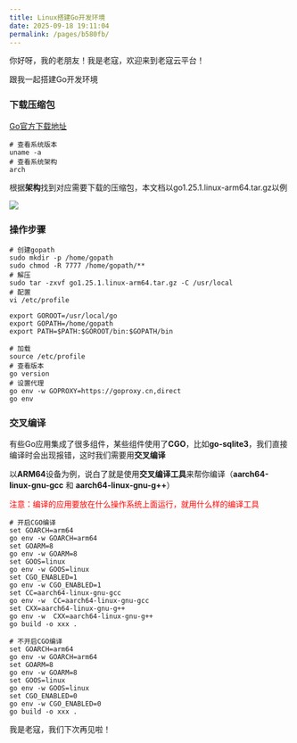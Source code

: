 ```yaml
---
title: Linux搭建Go开发环境
date: 2025-09-18 19:11:04
permalink: /pages/b580fb/
---
```


你好呀，我的老朋友！我是老寇，欢迎来到老寇云平台！

跟我一起搭建Go开发环境

### 下载压缩包

[Go官方下载地址](https://golang.google.cn/dl)

```shell
# 查看系统版本
uname -a
# 查看系统架构
arch
```
根据**架构**找到对应需要下载的压缩包，本文档以go1.25.1.linux-arm64.tar.gz以例

<img src="/img/Linux搭建Go开发环境/img.png"/>

### 操作步骤

```shell
# 创建gopath
sudo mkdir -p /home/gopath
sudo chmod -R 7777 /home/gopath/**
# 解压
sudo tar -zxvf go1.25.1.linux-arm64.tar.gz -C /usr/local
# 配置
vi /etc/profile

export GOROOT=/usr/local/go
export GOPATH=/home/gopath
export PATH=$PATH:$GOROOT/bin:$GOPATH/bin

# 加载
source /etc/profile
# 查看版本
go version
# 设置代理
go env -w GOPROXY=https://goproxy.cn,direct
go env
```

### 交叉编译

有些Go应用集成了很多组件，某些组件使用了**CGO**，比如**go-sqlite3**，我们直接编译时会出现报错，这时我们需要用**交叉编译**

以**ARM64**设备为例，说白了就是使用**交叉编译工具**来帮你编译（**aarch64-linux-gnu-gcc** 和 **aarch64-linux-gnu-g++**）

<font color="red">注意：编译的应用要放在什么操作系统上面运行，就用什么样的编译工具</font>

```shell
# 开启CGO编译
set GOARCH=arm64
go env -w GOARCH=arm64
set GOARM=8
go env -w GOARM=8
set GOOS=linux
go env -w GOOS=linux
set CGO_ENABLED=1
go env -w CGO_ENABLED=1
set CC=aarch64-linux-gnu-gcc
go env -w  CC=aarch64-linux-gnu-gcc
set CXX=aarch64-linux-gnu-g++
go env -w  CXX=aarch64-linux-gnu-g++
go build -o xxx .
```

```shell
# 不开启CGO编译
set GOARCH=arm64
go env -w GOARCH=arm64
set GOARM=8
go env -w GOARM=8
set GOOS=linux
go env -w GOOS=linux
set CGO_ENABLED=0
go env -w CGO_ENABLED=0
go build -o xxx .
```

我是老寇，我们下次再见啦！
